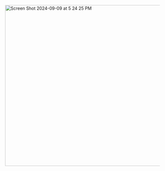 <img width="524" alt="Screen Shot 2024-09-09 at 5 24 25 PM" src="https://github.com/user-attachments/assets/8acc8ffe-d987-407f-bed6-12b9e9a2f797">
